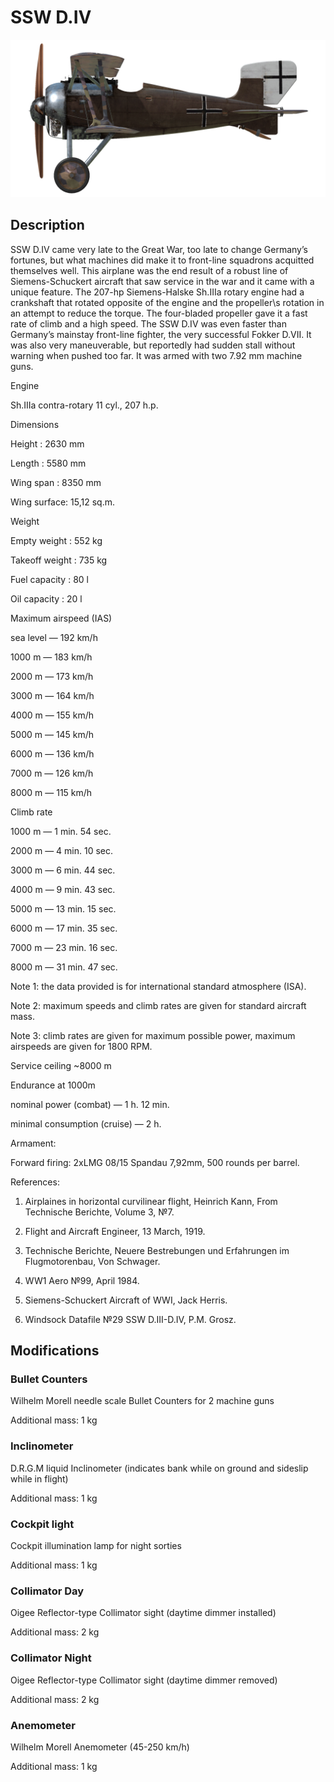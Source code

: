 # SSW D.IV
  

  
![schuckertdiv](../images/schuckertdiv.png)
  

  
## Description
  

  
SSW D.IV came very late to the Great War, too late to change Germany’s fortunes, but what machines did make it to front-line squadrons acquitted themselves well. This airplane was the end result of a robust line of Siemens-Schuckert aircraft that saw service in the war and it came with a unique feature. The 207-hp Siemens-Halske Sh.IIIa rotary engine had a crankshaft that rotated opposite of the engine and the propeller\s rotation in an attempt to reduce the torque. The four-bladed propeller gave it a fast rate of climb and a high speed. The SSW D.IV was even faster than Germany’s mainstay front-line fighter, the very successful Fokker D.VII. It was also very maneuverable, but reportedly had sudden stall without warning when pushed too far. It was armed with two 7.92 mm machine guns.
  

  

  
Engine
  
Sh.IIIa contra-rotary 11 cyl., 207 h.p.
  

  
Dimensions
  
Height : 2630 mm
  
Length : 5580 mm
  
Wing span : 8350 mm
  
Wing surface: 15,12 sq.m.
  

  
Weight
  
Empty weight : 552 kg
  
Takeoff weight : 735 kg
  
Fuel capacity : 80 l
  
Oil capacity : 20 l
  

  
Maximum airspeed (IAS)
  
sea level — 192 km/h
  
1000 m — 183 km/h
  
2000 m — 173 km/h
  
3000 m — 164 km/h
  
4000 m — 155 km/h
  
5000 m — 145 km/h
  
6000 m — 136 km/h
  
7000 m — 126 km/h
  
8000 m — 115 km/h
  

  
Climb rate
  
1000 m — 1 min. 54 sec.
  
2000 m — 4 min. 10 sec.
  
3000 m — 6 min. 44 sec.
  
4000 m — 9 min. 43 sec.
  
5000 m — 13 min. 15 sec.
  
6000 m — 17 min. 35 sec.
  
7000 m — 23 min. 16 sec.
  
8000 m — 31 min. 47 sec.
  

  
Note 1: the data provided is for international standard atmosphere (ISA).
  
Note 2: maximum speeds and climb rates are given for standard aircraft mass.
  
Note 3: climb rates are given for maximum possible power, maximum airspeeds are given for 1800 RPM.
  

  
Service ceiling ~8000 m
  

  
Endurance at 1000m
  
nominal power (combat) — 1 h. 12 min.
  
minimal consumption (cruise) — 2 h.
  

  
Armament:
  
Forward firing: 2хLMG 08/15 Spandau 7,92mm, 500 rounds per barrel.
  

  
References:
  
1) Airplaines in horizontal curvilinear flight, Heinrich Kann, From Technische Berichte, Volume 3, №7.
  
2) Flight and Aircraft Engineer, 13 March, 1919.
  
3) Technische Berichte, Neuere Bestrebungen und Erfahrungen im Flugmotorenbau, Von Schwager.
  
4) WW1 Aero №99, April 1984.
  
5) Siemens-Schuckert Aircraft of WWI, Jack Herris.
  
6) Windsock Datafile №29 SSW D.III-D.IV, P.M. Grosz.
  

  
## Modifications
  

  
  
### Bullet Counters
  

  
Wilhelm Morell needle scale Bullet Counters for 2 machine guns
  
Additional mass: 1 kg
  

  
  
### Inclinometer
  

  
D.R.G.M liquid Inclinometer (indicates bank while on ground and sideslip while in flight)
  
Additional mass: 1 kg
  

  
  
### Cockpit light
  

  
Cockpit illumination lamp for night sorties
  
Additional mass: 1 kg
  

  
  
### Collimator Day
  

  
Oigee Reflector-type Collimator sight (daytime dimmer installed)
  
Additional mass: 2 kg
  

  
  
### Collimator Night
  

  
Oigee Reflector-type Collimator sight (daytime dimmer removed)
  
Additional mass: 2 kg
  

  
  
### Anemometer
  

  
Wilhelm Morell Anemometer (45-250 km/h)
  
Additional mass: 1 kg
  
